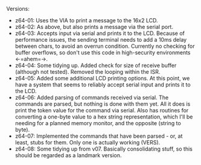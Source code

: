 Versions:
* z64-01: Uses the VIA to print a message to the 16x2 LCD.
* z64-02: As above, but also prints a message via the serial port.
* z64-03: Accepts input via serial and prints it to the LCD. Because of performance issues, the sending terminal needs to add a 10ms delay between chars, to avoid an overrun condition. Currently no checking for buffer overflows, so don't use this code in high-security environments <-=ahem=->.
* z64-04: Some tidying up. Added check for size of receive buffer (although not tested). Removed the looping within the ISR.
* z64-05: Added some additional LCD printing options. At this point, we have a system that seems to reliably accept serial input and prints it to the LCD.
* z64-06: Added parsing of commands received via serial. The commands are parsed, but nothing is done with them yet. All it does is print the token value for the command via serial. Also has routines for converting a one-byte value to a hex string representation, which I'll be needing for a planned memory monitor, and the opposite (string to byte).
* z64-07: Implemented the commands that have been parsed - or, at least, stubs for them. Only one is actually working (VERS).
* z64-08: Some tidying up from v07. Basically consolidating stuff, so this should be regarded as a landmark version.
